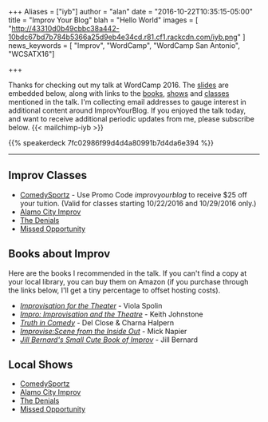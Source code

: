 +++
Aliases = ["iyb"]
author = "alan"
date = "2016-10-22T10:35:15-05:00"
title = "Improv Your Blog"
blah = "Hello World"
images = [
"http://43310d0b49cbbc38a442-10bdc67bd7b784b5366a25d9eb4e34cd.r81.cf1.rackcdn.com/iyb.png"
]
news_keywords = [ "Improv", "WordCamp", "WordCamp San Antonio", "WCSATX16"]

+++

<a name="thanks"></a>Thanks for checking out my talk at WordCamp 2016. The [slides](#slides) are embedded below, along with links to the [books](#books), [shows](#books) and [classes](#classes) mentioned in the talk. I'm collecting email addresses to gauge interest in additional content around ImprovYourBlog. If you enjoyed the talk today, and want to receive additional periodic updates from me, please subscribe below.
{{< mailchimp-iyb >}}

<a name="slides"></a>{{% speakerdeck 7fc02986f99d4d4a80991b7d4da6e394 %}}

---

## <a name="classes"></a>Improv Classes

* [ComedySportz](https://goo.gl/MpktHH) - Use Promo Code *improvyourblog* to receive $25 off your tuition. (Valid for classes starting 10/22/2016 and 10/29/2016 only.)
* [Alamo City Improv](https://goo.gl/851aSo)
* [The Denials](https://goo.gl/bWqHjh)
* [Missed Opportunity](https://goo.gl/UGa1aX)

## <a name="books"></a>Books about Improv

Here are the books I recommended in the talk. If you can't find a copy at your local library, you can buy them on Amazon (if you purchase through the links below, I'll get a tiny percentage to offset hosting costs).

* [*Improvisation for the Theater*](https://goo.gl/fhDaIt) - Viola Spolin
* [*Impro: Improvisation and the Theatre*](https://goo.gl/v3GGeH) - Keith Johnstone
* [*Truth in Comedy*](https://goo.gl/KWFhxR) - Del Close & Charna Halpern
* [*Improvise:Scene from the Inside Out*](https://goo.gl/QkHdIK) - Mick Napier
* [*Jill Bernard's Small Cute Book of Improv*](https://goo.gl/nHl7Cp) - Jill Bernard

## <a name="shows"></a>Local Shows

* [ComedySportz](https://goo.gl/uoDBlT)
* [Alamo City Improv](https://goo.gl/851aSo)
* [The Denials](https://goo.gl/WZPfmP)
* [Missed Opportunity](https://goo.gl/TQpGZI)

